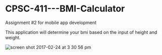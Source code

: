 # CPSC-411---BMI-Calculator
Assignment #2 for mobile app development

This application will determine your bmi based on the input of height and weight.

![screen shot 2017-02-24 at 3 30 56 pm](https://cloud.githubusercontent.com/assets/19671794/23324994/91264132-faa6-11e6-89f3-82e08850451d.png)
